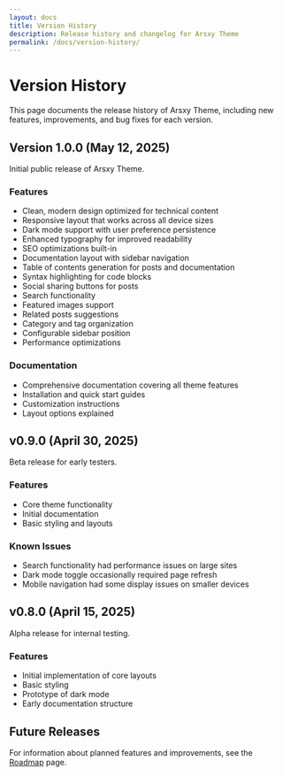 ```yaml
---
layout: docs
title: Version History
description: Release history and changelog for Arsxy Theme
permalink: /docs/version-history/
---
```


# Version History

This page documents the release history of Arsxy Theme, including new features, improvements, and bug fixes for each version.

## Version 1.0.0 (May 12, 2025)

Initial public release of Arsxy Theme.

### Features
- Clean, modern design optimized for technical content
- Responsive layout that works across all device sizes
- Dark mode support with user preference persistence
- Enhanced typography for improved readability
- SEO optimizations built-in
- Documentation layout with sidebar navigation
- Table of contents generation for posts and documentation
- Syntax highlighting for code blocks
- Social sharing buttons for posts
- Search functionality
- Featured images support
- Related posts suggestions
- Category and tag organization
- Configurable sidebar position
- Performance optimizations

### Documentation
- Comprehensive documentation covering all theme features
- Installation and quick start guides
- Customization instructions
- Layout options explained

## v0.9.0 (April 30, 2025)

Beta release for early testers.

### Features
- Core theme functionality 
- Initial documentation
- Basic styling and layouts

### Known Issues
- Search functionality had performance issues on large sites
- Dark mode toggle occasionally required page refresh
- Mobile navigation had some display issues on smaller devices

## v0.8.0 (April 15, 2025)

Alpha release for internal testing.

### Features
- Initial implementation of core layouts
- Basic styling
- Prototype of dark mode
- Early documentation structure

## Future Releases

For information about planned features and improvements, see the [Roadmap](/docs/roadmap/) page.